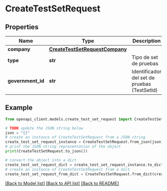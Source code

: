 # CreateTestSetRequest


## Properties

Name | Type | Description | Notes
------------ | ------------- | ------------- | -------------
**company** | [**CreateTestSetRequestCompany**](CreateTestSetRequestCompany.md) |  | [optional] 
**type** | **str** | Tipo de set de pruebas | 
**government_id** | **str** | Identificador del set de pruebas (TestSetld) | 

## Example

```python
from openapi_client.models.create_test_set_request import CreateTestSetRequest

# TODO update the JSON string below
json = "{}"
# create an instance of CreateTestSetRequest from a JSON string
create_test_set_request_instance = CreateTestSetRequest.from_json(json)
# print the JSON string representation of the object
print(CreateTestSetRequest.to_json())

# convert the object into a dict
create_test_set_request_dict = create_test_set_request_instance.to_dict()
# create an instance of CreateTestSetRequest from a dict
create_test_set_request_from_dict = CreateTestSetRequest.from_dict(create_test_set_request_dict)
```
[[Back to Model list]](../README.md#documentation-for-models) [[Back to API list]](../README.md#documentation-for-api-endpoints) [[Back to README]](../README.md)


